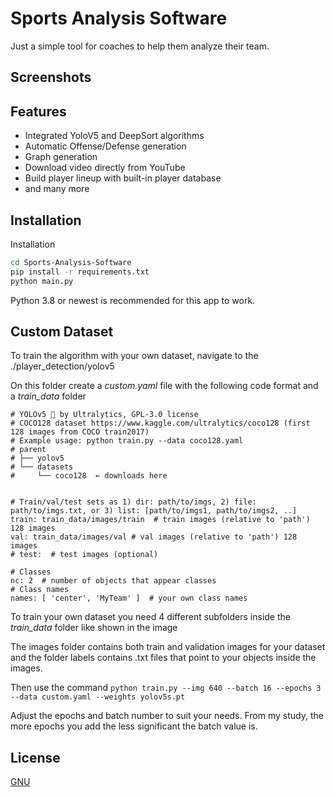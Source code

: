 # Sports Analysis Software

Just a simple tool for coaches to help them analyze their team.

## Screenshots

## Features

- Integrated YoloV5 and DeepSort algorithms
- Automatic Offense/Defense generation
- Graph generation
- Download video directly from YouTube
- Build player lineup with built-in player database
- and many more

## Installation

Installation

```bash
cd Sports-Analysis-Software
pip install -r requirements.txt
python main.py
```

Python 3.8 or newest is recommended for this app to work.

## Custom Dataset

To train the algorithm with your own dataset, navigate to the ./player_detection/yolov5

On this folder create a _custom.yaml_ file with the following code format and a _train_data_ folder

```
# YOLOv5 🚀 by Ultralytics, GPL-3.0 license
# COCO128 dataset https://www.kaggle.com/ultralytics/coco128 (first 128 images from COCO train2017)
# Example usage: python train.py --data coco128.yaml
# parent
# ├── yolov5
# └── datasets
#     └── coco128  ← downloads here


# Train/val/test sets as 1) dir: path/to/imgs, 2) file: path/to/imgs.txt, or 3) list: [path/to/imgs1, path/to/imgs2, ..]
train: train_data/images/train  # train images (relative to 'path') 128 images
val: train_data/images/val # val images (relative to 'path') 128 images
# test:  # test images (optional)

# Classes
nc: 2  # number of objects that appear classes
# Class names
names: [ 'center', 'MyTeam' ]  # your own class names
```

To train your own dataset you need 4 different subfolders inside the _train_data_ folder like shown in the image

The images folder contains both train and validation images for your dataset and the folder labels contains .txt files that point to your objects inside the images.

Then use the command `python train.py --img 640 --batch 16 --epochs 3 --data custom.yaml --weights yolov5s.pt`

Adjust the epochs and batch number to suit your needs.
From my study, the more epochs you add the less significant the batch value is.

## License

[GNU](https://www.gnu.org/licenses)

